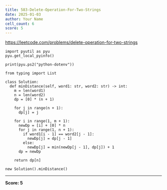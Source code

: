 ```yaml
---
title: 583-Delete-Operation-For-Two-Strings
date: 2025-01-03
author: Your Name
cell_count: 6
score: 5
---
```


https://leetcode.com/problems/delete-operation-for-two-strings


```
import pyutil as pyu
pyu.get_local_pyinfo()
```


```
print(pyu.ps2("python-dotenv"))
```


```
from typing import List
```


```
class Solution:
  def minDistance(self, word1: str, word2: str) -> int:
    m = len(word1)
    n = len(word2)
    dp = [0] * (n + 1)

    for j in range(n + 1):
      dp[j] = j

    for i in range(1, m + 1):
      newDp = [i] + [0] * n
      for j in range(1, n + 1):
        if word1[i - 1] == word2[j - 1]:
          newDp[j] = dp[j - 1]
        else:
          newDp[j] = min(newDp[j - 1], dp[j]) + 1
      dp = newDp

    return dp[n]
```


```
new Solution().minDistance()
```


---
**Score: 5**